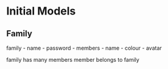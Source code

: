 # Initial Models

## Family

family
    - name
    - password
    - members
        - name
        - colour
        - avatar

family has many members
member belongs to family
